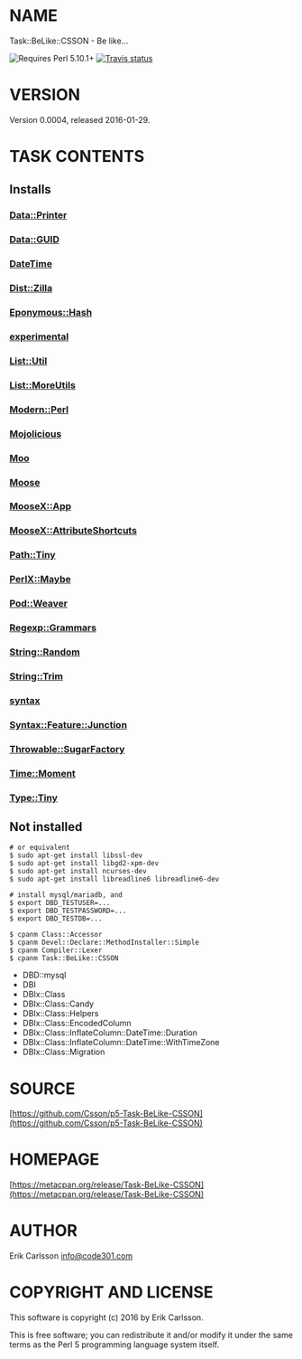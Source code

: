 # NAME

Task::BeLike::CSSON - Be like...

![Requires Perl 5.10.1+](https://img.shields.io/badge/perl-5.10.1+-brightgreen.svg) [![Travis status](https://api.travis-ci.org/Csson/p5-Task-BeLike-CSSON.svg?branch=master)](https://travis-ci.org/Csson/p5-Task-BeLike-CSSON)

# VERSION

Version 0.0004, released 2016-01-29.

# TASK CONTENTS

## Installs

### [Data::Printer](https://metacpan.org/pod/Data::Printer)

### [Data::GUID](https://metacpan.org/pod/Data::GUID)

### [DateTime](https://metacpan.org/pod/DateTime)

### [Dist::Zilla](https://metacpan.org/pod/Dist::Zilla)

### [Eponymous::Hash](https://metacpan.org/pod/Eponymous::Hash)

### [experimental](https://metacpan.org/pod/experimental)

### [List::Util](https://metacpan.org/pod/List::Util)

### [List::MoreUtils](https://metacpan.org/pod/List::MoreUtils)

### [Modern::Perl](https://metacpan.org/pod/Modern::Perl)

### [Mojolicious](https://metacpan.org/pod/Mojolicious)

### [Moo](https://metacpan.org/pod/Moo)

### [Moose](https://metacpan.org/pod/Moose)

### [MooseX::App](https://metacpan.org/pod/MooseX::App)

### [MooseX::AttributeShortcuts](https://metacpan.org/pod/MooseX::AttributeShortcuts)

### [Path::Tiny](https://metacpan.org/pod/Path::Tiny)

### [PerlX::Maybe](https://metacpan.org/pod/PerlX::Maybe)

### [Pod::Weaver](https://metacpan.org/pod/Pod::Weaver)

### [Regexp::Grammars](https://metacpan.org/pod/Regexp::Grammars)

### [String::Random](https://metacpan.org/pod/String::Random)

### [String::Trim](https://metacpan.org/pod/String::Trim)

### [syntax](https://metacpan.org/pod/syntax)

### [Syntax::Feature::Junction](https://metacpan.org/pod/Syntax::Feature::Junction)

### [Throwable::SugarFactory](https://metacpan.org/pod/Throwable::SugarFactory)

### [Time::Moment](https://metacpan.org/pod/Time::Moment)

### [Type::Tiny](https://metacpan.org/pod/Type::Tiny)

## Not installed

    # or equivalent
    $ sudo apt-get install libssl-dev
    $ sudo apt-get install libgd2-xpm-dev
    $ sudo apt-get install ncurses-dev
    $ sudo apt-get install libreadline6 libreadline6-dev

    # install mysql/mariadb, and
    $ export DBD_TESTUSER=...
    $ export DBD_TESTPASSWORD=...
    $ export DBD_TESTDB=...

    $ cpanm Class::Accessor
    $ cpanm Devel::Declare::MethodInstaller::Simple
    $ cpanm Compiler::Lexer
    $ cpanm Task::BeLike::CSSON

- DBD::mysql
- DBI
- DBIx::Class
- DBIx::Class::Candy
- DBIx::Class::Helpers
- DBIx::Class::EncodedColumn
- DBIx::Class::InflateColumn::DateTime::Duration
- DBIx::Class::InflateColumn::DateTime::WithTimeZone
- DBIx::Class::Migration

# SOURCE

[https://github.com/Csson/p5-Task-BeLike-CSSON](https://github.com/Csson/p5-Task-BeLike-CSSON)

# HOMEPAGE

[https://metacpan.org/release/Task-BeLike-CSSON](https://metacpan.org/release/Task-BeLike-CSSON)

# AUTHOR

Erik Carlsson <info@code301.com>

# COPYRIGHT AND LICENSE

This software is copyright (c) 2016 by Erik Carlsson.

This is free software; you can redistribute it and/or modify it under
the same terms as the Perl 5 programming language system itself.
